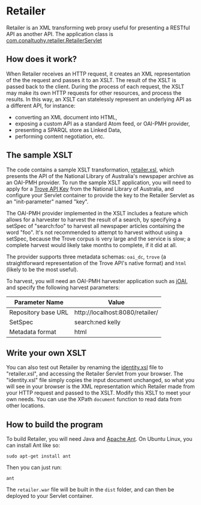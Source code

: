 # Retailer

Retailer is an XML transforming web proxy useful for presenting a RESTful API as another API. 
The application class is [com.conaltuohy.retailer.RetailerServlet](https://github.com/Conal-Tuohy/Retailer/blob/master/src/com/conaltuohy/retailer/RetailerServlet.java)

## How does it work?
When Retailer receives an HTTP request, it creates an XML representation of the the request and passes it to an XSLT. The result of the XSLT is passed back to the client. During the process of each request, the XSLT may make its own HTTP requests for other resources, and process the results. In this way, an XSLT can statelessly represent an underlying API as a different API, for instance:

* converting an XML document into HTML, 
* exposing a custom API as a standard Atom feed, or OAI-PMH provider, 
* presenting a SPARQL store as Linked Data, 
* performing content negotiation, etc.

## The sample XSLT
The code contains a sample XSLT transformation, [retailer.xsl](https://github.com/Conal-Tuohy/Retailer/blob/master/etc/retailer.xsl), which presents the API of the National Library of Australia's newspaper archive as an OAI-PMH provider. To run the sample XSLT application, you will need to apply for a [Trove API Key](http://help.nla.gov.au/trove/building-with-trove/api) from the National Library of Australia, and configure your Servlet container to provide the key to the Retailer Servlet as an "init-parameter" named "key". 

The OAI-PMH provider implemented in the XSLT includes a feature which allows for a harvester to harvest the result of a search, by specifying a setSpec of "search:foo" to harvest all newspaper articles containing the word "foo". It's not recommended to attempt to harvest without using a setSpec, because the Trove corpus is very large and the service is slow; a complete harvest would likely take months to complete, if it did at all. 

The provider supports three metadata schemas: `oai_dc`, `trove` (a straightforward representation of the Trove API's native format) and `html` (likely to be the most useful).

To harvest, you will need an OAI-PMH harvester application such as [jOAI](http://www.dlese.org/dds/services/joai_software.jsp), and specify the following harvest parameters:

Parameter Name      | Value
--------------------|--------------------------------
Repository base URL | http://localhost:8080/retailer/
SetSpec             | search:ned kelly
Metadata format     | html

## Write your own XSLT
You can also test out Retailer by renaming the [identity.xsl](https://github.com/Conal-Tuohy/Retailer/blob/master/etc/identity.xsl) file to "retailer.xsl", and accessing the Retailer Servlet from your browser. The "identity.xsl" file simply copies the input document unchanged, so what you will see in your browser is the XML representation which Retailer made from your HTTP request and passed to the XSLT. Modify this XSLT to meet your own needs. You can use the XPath `document` function to read data from other locations.

## How to build the program
To build Retailer, you will need Java and [Apache Ant](http://ant.apache.org/).  On Ubuntu Linux, you can install Ant like so:
```
sudo apt-get install ant
```
Then you can just run:
```
ant
```
The `retailer.war` file will be built in the `dist` folder, and can then be deployed to your Servlet container.

